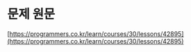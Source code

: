 # 문제 원문

[https://programmers.co.kr/learn/courses/30/lessons/42895](https://programmers.co.kr/learn/courses/30/lessons/42895)
